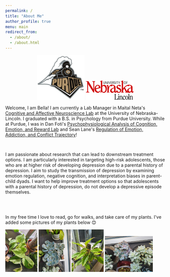 ```yaml
---
permalink: /
title: "About Me"
author_profile: true
menu: main
redirect_from: 
  - /about/
  - /about.html
---
```

<p align="center">
<img src='/images/purduelogo.jpeg' width="30%">  <img src='/images/unllogo.png' width="30%">
</p>

Welcome, I am Bella! I am currently a Lab Manager in Maital Neta's [Cognitive and Affective Neuroscience Lab](https://canlab.unl.edu/) at the University of Nebraska-Lincoln. I graduated with a B.S. in Psychology from Purdue University. While at Purdue, I was in Dan Foti's [Psychophysiological Analysis of Cognition, Emotion, and Reward Lab](https://www.pacer-lab.com/) and Sean Lane's [Regulation of Emotion, Addiction, and Conflict Trajectory](https://reactlab.wixsite.com/reactlab)! 

<br>

I am passionate about research that can lead to downstream treatment options. I am particularly interested in targeting high-risk adolescents, those who are at higher risk of developing depression due to a parental history of depression. I aim to study the transmission of depression by examining emotion regulation, negative cognition, and interpretation biases in parent-child dyads. I want to help improve treatment options so that adolescents with a parental history of depression, do not develop a depressive episode themselves.

<br>
<br>

In my free time I love to read, go for walks, and take care of my plants. I've added some pictures of my plants below 😊

<img src='/images/pothos1.jpg' width="20%">  <img src='/images/succulent1.jpg' width="20%">  <img src='/images/philodendron1.jpg' width="20%">   <img src='/images/succulent2.jpg' width="30%">
